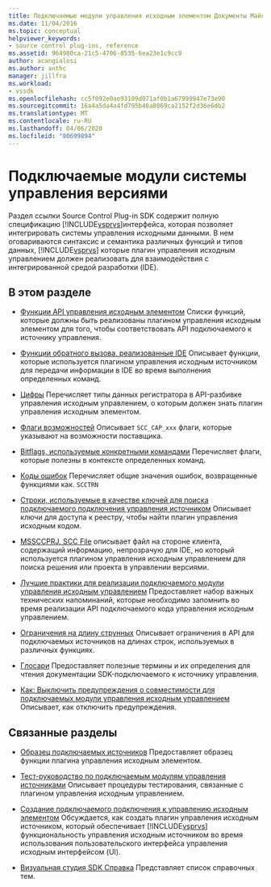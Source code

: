 ```yaml
---
title: Подключаемые модули управления исходным элементом Документы Майкрософт
ms.date: 11/04/2016
ms.topic: conceptual
helpviewer_keywords:
- source control plug-ins, reference
ms.assetid: 964980ca-21c5-4706-8535-6ea23e1c9cc9
author: acangialosi
ms.author: anthc
manager: jillfra
ms.workload:
- vssdk
ms.openlocfilehash: cc5f092e0ae93109d071af0b1a67999947e73e90
ms.sourcegitcommit: 16a4a5da4a4fd795b46a0869ca2152f2d36e6db2
ms.translationtype: MT
ms.contentlocale: ru-RU
ms.lasthandoff: 04/06/2020
ms.locfileid: "80699894"
---
```

# <a name="source-control-plug-ins"></a>Подключаемые модули системы управления версиями
Раздел ссылки Source Control Plug-in SDK содержит полную спецификацию [!INCLUDE[vsprvs](../code-quality/includes/vsprvs_md.md)]интерфейса, которая позволяет интегрировать системы управления исходными данными. В нем оговариваются синтаксис и семантика различных функций и типов данных, [!INCLUDE[vsprvs](../code-quality/includes/vsprvs_md.md)] которые плагин управления исходным управлением должен реализовать для взаимодействия с интегрированной средой разработки (IDE).

## <a name="in-this-section"></a>В этом разделе
- [Функции API управления исходным элементом](../extensibility/source-control-plug-in-api-functions.md) Списки функций, которые должны быть реализованы плагином управления исходным элементом для того, чтобы соответствовать API подключаемого к источнику управления.

- [Функции обратного вызова, реализованные IDE](../extensibility/callback-functions-implemented-by-the-ide.md) Описывает функции, которые используется плагином управления исходным источником для передачи информации в IDE во время выполнения определенных команд.

- [Цифры](../extensibility/enumerators.md) Перечисляет типы данных регистратора в API-разбивке управления исходным управлением, о которым должен знать плагин управления исходным элементом.

- [Флаги возможностей](../extensibility/capability-flags.md) Описывает `SCC_CAP_xxx` флаги, которые указывают на возможности поставщика.

- [Bitflags, используемые конкретными командами](../extensibility/bitflags-used-by-specific-commands.md) Перечисляет флаги, которые полезны в контексте определенных команд.

- [Коды ошибок](../extensibility/error-codes.md) Перечисляет общие значения ошибок, возвращенные функциями как. `SCCTRN`

- [Строки, используемые в качестве ключей для поиска подключаемого подключения управления источником](../extensibility/strings-used-as-keys-for-finding-a-source-control-plug-in.md) Описывает ключи для доступа к реестру, чтобы найти плагин управления исходным кодом.

- [MSSCCPRJ. SCC File](../extensibility/mssccprj-scc-file.md) описывает файл на стороне клиента, содержащий информацию, непрозрачую для IDE, но который используется плагином управления исходным управлением для поиска решения или проекта в управлении версиями.

- [Лучшие практики для реализации подключаемого модули управления исходным управлением](../extensibility/best-practices-for-implementing-a-source-control-plug-in.md) Предоставляет набор важных технических напоминаний, которые необходимо запомнить во время реализации API подключаемого кода управления исходным управлением.

- [Ограничения на длину струнных](../extensibility/restrictions-on-string-lengths.md) Описывает ограничения в API для подключаемых источников на длинах строк, используемых в различных функциях.

- [Глосари](../extensibility/source-control-plug-in-glossary.md) Предоставляет полезные термины и их определения для чтения документации SDK-подключаемого к источнику управления.

- [Как: Выключить предупреждения о совместимости для подключаемых модули управления исходным управлением](../extensibility/how-to-turn-off-compatibility-warnings-for-source-control-plug-ins.md) Описывает, как отключить предупреждения.

## <a name="related-sections"></a>Связанные разделы
- [Образец подключаемых источников](https://www.microsoft.com/download/details.aspx?id=55984) Предоставляет образец функции плагина управления исходным элементом.

- [Тест-руководство по подключаемым модулям управления источниками](../extensibility/internals/test-guide-for-source-control-plug-ins.md) Описывает процедуры тестирования, связанные с плагином управления исходным управлением.

- [Создание подключаемого подключения к управлению исходным элементом](../extensibility/internals/creating-a-source-control-plug-in.md) Обсуждается, как создать плагин управления исходным источником, который обеспечивает [!INCLUDE[vsprvs](../code-quality/includes/vsprvs_md.md)] функциональность управления исходным источником во время использования пользовательского интерфейса управления исходным интерфейсом (UI).

- [Визуальная студия SDK Справка](../extensibility/visual-studio-sdk-reference.md) Представляет список справочных тем.
